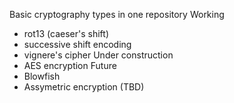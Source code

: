 Basic cryptography types in one repository
Working
- rot13 (caeser's shift)
- successive shift encoding
- vignere's cipher
Under construction
- AES encryption
Future
- Blowfish
- Assymetric encryption (TBD)
